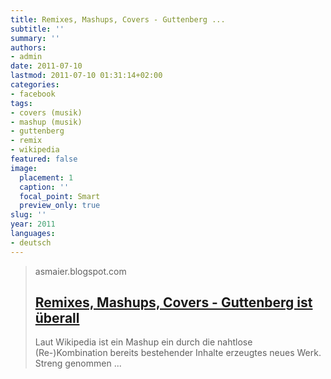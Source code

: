 ```yaml
---
title: Remixes, Mashups, Covers - Guttenberg ...
subtitle: ''
summary: ''
authors:
- admin
date: 2011-07-10
lastmod: 2011-07-10 01:31:14+02:00
categories:
- facebook
tags:
- covers (musik)
- mashup (musik)
- guttenberg
- remix
- wikipedia
featured: false
image:
  placement: 1
  caption: ''
  focal_point: Smart
  preview_only: true
slug: ''
year: 2011
languages:
- deutsch
---
```


> asmaier.blogspot.com
> ## [Remixes, Mashups, Covers - Guttenberg ist überall](http://asmaier.blogspot.com/2011/07/remixes-mashups-covers-guttenberg-ist.html)
>
>  Laut Wikipedia ist ein Mashup   ein durch die nahtlose (Re-)Kombination bereits bestehender Inhalte erzeugtes neues Werk. Streng genommen ...